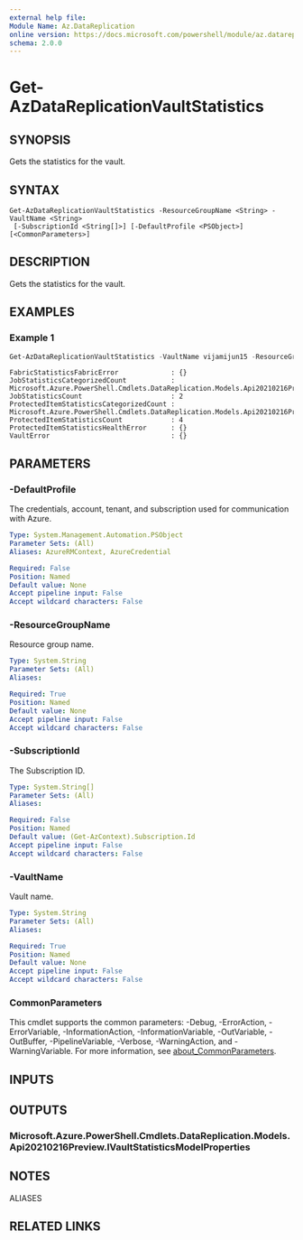 ```yaml
---
external help file:
Module Name: Az.DataReplication
online version: https://docs.microsoft.com/powershell/module/az.datareplication/get-azdatareplicationvaultstatistics
schema: 2.0.0
---
```


# Get-AzDataReplicationVaultStatistics

## SYNOPSIS
Gets the statistics for the vault.

## SYNTAX

```
Get-AzDataReplicationVaultStatistics -ResourceGroupName <String> -VaultName <String>
 [-SubscriptionId <String[]>] [-DefaultProfile <PSObject>] [<CommonParameters>]
```

## DESCRIPTION
Gets the statistics for the vault.

## EXAMPLES

### Example 1
```powershell
Get-AzDataReplicationVaultStatistics -VaultName vijamijun15 -ResourceGroupName arpita-air | fl
```

```output
FabricStatisticsFabricError             : {}
JobStatisticsCategorizedCount           : Microsoft.Azure.PowerShell.Cmdlets.DataReplication.Models.Api20210216Preview.WorkflowStatisticsModelCategorizedCounts
JobStatisticsCount                      : 2
ProtectedItemStatisticsCategorizedCount : Microsoft.Azure.PowerShell.Cmdlets.DataReplication.Models.Api20210216Preview.ProtectedItemStatisticsModelCategorizedCounts
ProtectedItemStatisticsCount            : 4
ProtectedItemStatisticsHealthError      : {}
VaultError                              : {}
```

## PARAMETERS

### -DefaultProfile
The credentials, account, tenant, and subscription used for communication with Azure.

```yaml
Type: System.Management.Automation.PSObject
Parameter Sets: (All)
Aliases: AzureRMContext, AzureCredential

Required: False
Position: Named
Default value: None
Accept pipeline input: False
Accept wildcard characters: False
```

### -ResourceGroupName
Resource group name.

```yaml
Type: System.String
Parameter Sets: (All)
Aliases:

Required: True
Position: Named
Default value: None
Accept pipeline input: False
Accept wildcard characters: False
```

### -SubscriptionId
The Subscription ID.

```yaml
Type: System.String[]
Parameter Sets: (All)
Aliases:

Required: False
Position: Named
Default value: (Get-AzContext).Subscription.Id
Accept pipeline input: False
Accept wildcard characters: False
```

### -VaultName
Vault name.

```yaml
Type: System.String
Parameter Sets: (All)
Aliases:

Required: True
Position: Named
Default value: None
Accept pipeline input: False
Accept wildcard characters: False
```

### CommonParameters
This cmdlet supports the common parameters: -Debug, -ErrorAction, -ErrorVariable, -InformationAction, -InformationVariable, -OutVariable, -OutBuffer, -PipelineVariable, -Verbose, -WarningAction, and -WarningVariable. For more information, see [about_CommonParameters](http://go.microsoft.com/fwlink/?LinkID=113216).

## INPUTS

## OUTPUTS

### Microsoft.Azure.PowerShell.Cmdlets.DataReplication.Models.Api20210216Preview.IVaultStatisticsModelProperties

## NOTES

ALIASES

## RELATED LINKS

